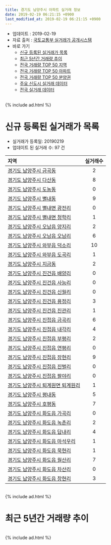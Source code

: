 ```yaml
---
title: 경기도 남양주시 아파트 실거래 정보
date: 2019-02-19 06:21:15 +0900
last_modified_at: 2019-02-19 06:21:15 +0900
---
```


* 업데이트 : 2019-02-19
* 자료 출처 : [국토교통부 실거래가 공개시스템](http://rt.molit.go.kr)
* 바로 가기
    * [신규 등록된 실거래가 목록](#신규-등록된-실거래가-목록)
    * [최근 5년간 거래량 추이](#최근-5년간-거래량-추이)
    * [전국 거래량 TOP 50 지역](https://ayogom.github.io/apt-trade-info/최근-3개월-전국에서-가장-거래가-많이-발생한-지역)
    * [전국 거래량 TOP 50 아파트](https://ayogom.github.io/apt-trade-info/최근-3개월-전국에서-가장-거래가-많이-발생한-아파트)
    * [전국 거래량 TOP 50 분양권](https://ayogom.github.io/apt-trade-info/최근-3개월-전국에서-가장-거래가-많이-발생한-분양권)
    * [주요 신도시 실거래 데이터](https://ayogom.github.io/apt-trade-info/주요-신도시)
    * [전국 실거래 데이터](https://ayogom.github.io/apt-trade-info/전국)

<br>
{% include ad.html %}
<br>

# 신규 등록된 실거래가 목록
* 실거래가 등록일: 20190219
* 업데이트 된 실거래 수: 97 건


|지역|실거래수|
|:---|:---:|
|[경기도 남양주시 금곡동](https://ayogom.github.io/apt-trade-info/경기도-남양주시-금곡동)|2|
|[경기도 남양주시 다산동](https://ayogom.github.io/apt-trade-info/경기도-남양주시-다산동)|8|
|[경기도 남양주시 도농동](https://ayogom.github.io/apt-trade-info/경기도-남양주시-도농동)|0|
|[경기도 남양주시 별내동](https://ayogom.github.io/apt-trade-info/경기도-남양주시-별내동)|9|
|[경기도 남양주시 별내면 광전리](https://ayogom.github.io/apt-trade-info/경기도-남양주시-별내면-광전리)|0|
|[경기도 남양주시 별내면 청학리](https://ayogom.github.io/apt-trade-info/경기도-남양주시-별내면-청학리)|1|
|[경기도 남양주시 오남읍 양지리](https://ayogom.github.io/apt-trade-info/경기도-남양주시-오남읍-양지리)|2|
|[경기도 남양주시 오남읍 오남리](https://ayogom.github.io/apt-trade-info/경기도-남양주시-오남읍-오남리)|6|
|[경기도 남양주시 와부읍 덕소리](https://ayogom.github.io/apt-trade-info/경기도-남양주시-와부읍-덕소리)|10|
|[경기도 남양주시 와부읍 도곡리](https://ayogom.github.io/apt-trade-info/경기도-남양주시-와부읍-도곡리)|1|
|[경기도 남양주시 지금동](https://ayogom.github.io/apt-trade-info/경기도-남양주시-지금동)|2|
|[경기도 남양주시 진건읍 배양리](https://ayogom.github.io/apt-trade-info/경기도-남양주시-진건읍-배양리)|0|
|[경기도 남양주시 진건읍 사능리](https://ayogom.github.io/apt-trade-info/경기도-남양주시-진건읍-사능리)|0|
|[경기도 남양주시 진건읍 신월리](https://ayogom.github.io/apt-trade-info/경기도-남양주시-진건읍-신월리)|0|
|[경기도 남양주시 진건읍 용정리](https://ayogom.github.io/apt-trade-info/경기도-남양주시-진건읍-용정리)|3|
|[경기도 남양주시 진건읍 진관리](https://ayogom.github.io/apt-trade-info/경기도-남양주시-진건읍-진관리)|1|
|[경기도 남양주시 진접읍 금곡리](https://ayogom.github.io/apt-trade-info/경기도-남양주시-진접읍-금곡리)|6|
|[경기도 남양주시 진접읍 내각리](https://ayogom.github.io/apt-trade-info/경기도-남양주시-진접읍-내각리)|4|
|[경기도 남양주시 진접읍 부평리](https://ayogom.github.io/apt-trade-info/경기도-남양주시-진접읍-부평리)|2|
|[경기도 남양주시 진접읍 연평리](https://ayogom.github.io/apt-trade-info/경기도-남양주시-진접읍-연평리)|0|
|[경기도 남양주시 진접읍 장현리](https://ayogom.github.io/apt-trade-info/경기도-남양주시-진접읍-장현리)|9|
|[경기도 남양주시 진접읍 진벌리](https://ayogom.github.io/apt-trade-info/경기도-남양주시-진접읍-진벌리)|0|
|[경기도 남양주시 진접읍 팔야리](https://ayogom.github.io/apt-trade-info/경기도-남양주시-진접읍-팔야리)|0|
|[경기도 남양주시 퇴계원면 퇴계원리](https://ayogom.github.io/apt-trade-info/경기도-남양주시-퇴계원면-퇴계원리)|1|
|[경기도 남양주시 평내동](https://ayogom.github.io/apt-trade-info/경기도-남양주시-평내동)|5|
|[경기도 남양주시 호평동](https://ayogom.github.io/apt-trade-info/경기도-남양주시-호평동)|7|
|[경기도 남양주시 화도읍 가곡리](https://ayogom.github.io/apt-trade-info/경기도-남양주시-화도읍-가곡리)|0|
|[경기도 남양주시 화도읍 녹촌리](https://ayogom.github.io/apt-trade-info/경기도-남양주시-화도읍-녹촌리)|2|
|[경기도 남양주시 화도읍 답내리](https://ayogom.github.io/apt-trade-info/경기도-남양주시-화도읍-답내리)|4|
|[경기도 남양주시 화도읍 마석우리](https://ayogom.github.io/apt-trade-info/경기도-남양주시-화도읍-마석우리)|1|
|[경기도 남양주시 화도읍 묵현리](https://ayogom.github.io/apt-trade-info/경기도-남양주시-화도읍-묵현리)|1|
|[경기도 남양주시 화도읍 월산리](https://ayogom.github.io/apt-trade-info/경기도-남양주시-화도읍-월산리)|7|
|[경기도 남양주시 화도읍 차산리](https://ayogom.github.io/apt-trade-info/경기도-남양주시-화도읍-차산리)|0|
|[경기도 남양주시 화도읍 창현리](https://ayogom.github.io/apt-trade-info/경기도-남양주시-화도읍-창현리)|3|


<br>
{% include ad.html %}
<br>

# 최근 5년간 거래량 추이


<div style="width:100%;">
    <canvas id="deal_progress" height="200"></canvas>
</div>

<script>
new Chart(document.getElementById("deal_progress"), {
    type: 'line',
    data: {
        labels: ['201402','201403','201404','201405','201406','201407','201408','201409','201410','201411','201412','201501','201502','201503','201504','201505','201506','201507','201508','201509','201510','201511','201512','201601','201602','201603','201604','201605','201606','201607','201608','201609','201610','201611','201612','201701','201702','201703','201704','201705','201706','201707','201708','201709','201710','201711','201712','201801','201802','201803','201804','201805','201806','201807','201808','201809','201810','201811','201812','201901','201902'],
        datasets: [{
            label: '매매',
            pointRadius: 1,
            data: [958, 955, 668, 597, 665, 715, 1072, 1184, 1035, 719, 738, 1032, 1106, 1707, 1252, 984, 1084, 1078, 993, 1006, 1135, 740, 560, 536, 563, 897, 833, 766, 940, 1000, 1136, 1100, 1248, 700, 562, 423, 584, 785, 662, 820, 1004, 998, 727, 741, 672, 629, 524, 735, 908, 1300, 791, 704, 719, 697, 1159, 1289, 874, 584, 573, 456, 82],
            borderColor: "rgba(255, 201, 14, 1)",
            backgroundColor: "rgba(255, 201, 14, 0.5)",
            fill: false,
            lineTension: 0
        },{
            label: '전월세',
            pointRadius: 1,
            data: [1363, 1354, 1187, 1210, 1153, 1257, 1192, 1330, 1305, 956, 1016, 1151, 996, 1234, 1049, 961, 973, 1017, 981, 981, 1151, 1055, 994, 1046, 1294, 1293, 1143, 1076, 1025, 992, 983, 1153, 1243, 861, 1077, 916, 1080, 1140, 913, 929, 968, 1078, 990, 970, 849, 1099, 859, 1131, 1227, 1312, 1018, 1010, 904, 939, 962, 897, 996, 725, 805, 686, 200],
            borderColor: "rgba(0, 141, 185, 1)",
            backgroundColor: "rgba(0, 141, 185, 0.5)",
            fill: false,
            lineTension: 0
        }
        ]
    },
    options: {
        responsive: true,
        title: {
            display: false
        },
        tooltips: {
            mode: 'index',
            intersect: false
        },
        hover: {
            mode: 'nearest',
            intersect: true
        },
        scales: {
            xAxes: [{
                display: true,
                scaleLabel: {
                    display: true,
                    labelString: '년/월'
                }
            }],
            yAxes: [{
                display: true,
                ticks: {
                    suggestedMin: 0,
                },
                scaleLabel: {
                    display: true,
                    labelString: '실거래 수'
                }
            }]
        }
    }
});

</script>


<br>
{% include ad.html %}
<br>

